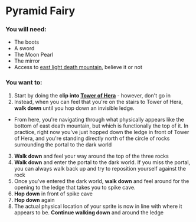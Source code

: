 # Pyramid Fairy

### You will need:

- The boots
- A sword
- The Moon Pearl
- The mirror
- Access to [east light death mountain](../regions/light_east_dm.md), believe it or not

### You want to:

1. Start by doing the **clip into [Tower of Hera](tower_of_hera.md)** - however, don't go in
2. Instead, when you can feel that you're on the stairs to Tower of Hera, **walk down** until you hop down an invisible ledge.
  * From here, you're navigating through what physically appears like the bottom of east death mountain, but which is functionally the top of it. In practice, right now you've just hopped down the ledge in front of Tower of Hera, and you're standing directly north of the circle of rocks surrounding the portal to the dark world
3. **Walk down** and feel your way around the top of the three rocks
4. **Walk down** and enter the portal to the dark world. If you miss the portal, you can always walk back up and try to reposition yourself against the rock
5. Once you've entered the dark world, **walk down** and feel around for the opening to the ledge that takes you to spike cave.
6. **Hop down** in front of spike cave
7. **Hop down** again
8. The actual physical location of your sprite is now in line with where it appears to be. **Continue walking down** and around the ledge
